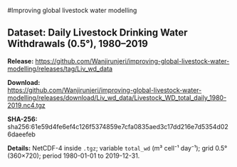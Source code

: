 #Improving global livestock water modelling 

## Dataset: Daily Livestock Drinking Water Withdrawals (0.5°), 1980–2019

**Release:** https://github.com/Wanjirunjeri/improving-global-livestock-water-modelling/releases/tag/Liv_wd_data

**Download:**  
https://github.com/Wanjirunjeri/improving-global-livestock-water-modelling/releases/download/Liv_wd_data/Livestock_WD_total_daily_1980-2019.nc4.tgz

**SHA-256:** sha256:61e59d4fe6ef4c126f5374859e7cfa0835aed3c17dd216e7d5354d026daeefeb

**Details:** NetCDF-4 inside `.tgz`; variable `total_wd` (m³ cell⁻¹ day⁻¹); grid 0.5° (360×720); period 1980-01-01 to 2019-12-31.

